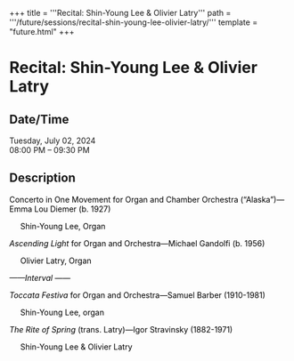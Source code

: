 +++
title = '''Recital: Shin-Young Lee & Olivier Latry'''
path = '''/future/sessions/recital-shin-young-lee-olivier-latry/'''
template = "future.html"
+++

<h1>Recital: Shin-Young Lee & Olivier Latry</h1>

<h2>Date/Time</h2>
<p>Tuesday, July 02, 2024<br>
08:00 PM – 09:30 PM</p>
<h2>Description</h2>

<div class="ag87-crtemvc-hsbk"><div class="css-vsf5of"><p class="carina-rte-public-DraftStyleDefault-block"><span style="color: black;">Concerto in One Movement for Organ </span><span style="color: rgb(0,0,0);">and Chamber Orchestra (“Alaska”)</span><span style="color: black;">—Emma Lou Diemer (b. 1927)</span></p><p style="text-align:left;" class="carina-rte-public-DraftStyleDefault-block"><span style="color: black;">&nbsp; &nbsp; &nbsp;Shin-Young Lee, Organ</span></p><p style="text-align:left;" class="carina-rte-public-DraftStyleDefault-block"><span style="color: black;"><span style="font-style: italic;">Ascending Light</span></span> <span style="color: black;">for Organ and Orchestra—Michael Gandolfi (b. 1956)</span></p><p style="text-align:left;" class="carina-rte-public-DraftStyleDefault-block"><span style="color: black;">&nbsp; &nbsp; &nbsp;Olivier Latry, Organ</span></p><p style="text-align:left;" class="carina-rte-public-DraftStyleDefault-block"><span style="color: black;"><span style="font-style: italic;">——Interval ——</span></span></p><p style="text-align:left;" class="carina-rte-public-DraftStyleDefault-block"><span style="color: black;"><span style="font-style: italic;">Toccata Festiva</span></span> <span style="color: black;">for Organ and Orchestra—Samuel Barber (1910-1981)</span></p><p style="text-align:left;" class="carina-rte-public-DraftStyleDefault-block"><span style="color: black;">&nbsp; &nbsp; &nbsp;Shin-Young Lee, organ</span></p><p style="text-align:left;" class="carina-rte-public-DraftStyleDefault-block"><span style="color: black;"><span style="font-style: italic;">The Rite of Spring</span></span> <span style="color: black;">(trans. Latry)—Igor Stravinsky (1882-1971)</span></p><p style="text-align:left;" class="carina-rte-public-DraftStyleDefault-block"><span style="color: black;">&nbsp; &nbsp; &nbsp;Shin-Young Lee &amp; Olivier Latry</span></p></div></div>


